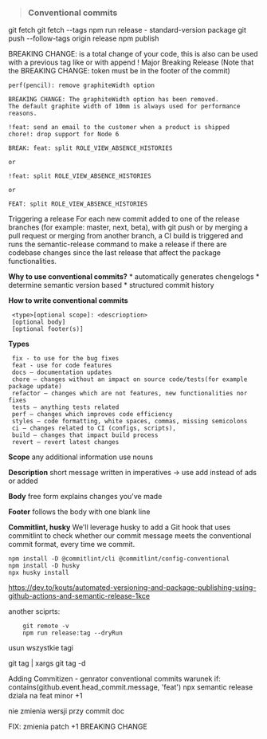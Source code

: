 > ### Conventional commits
git fetch
git fetch --tags
npm run release - standard-version package
git push --follow-tags origin release
npm publish


BREAKING CHANGE: is a total change of your code, this is also 
can be used with a previous tag like or with append !
Major Breaking Release 
(Note that the BREAKING CHANGE: token must be in the footer of the commit)
```
perf(pencil): remove graphiteWidth option

BREAKING CHANGE: The graphiteWidth option has been removed.
The default graphite width of 10mm is always used for performance reasons.

!feat: send an email to the customer when a product is shipped
chore!: drop support for Node 6

BREAK: feat: split ROLE_VIEW_ABSENCE_HISTORIES

or

!feat: split ROLE_VIEW_ABSENCE_HISTORIES

or

FEAT: split ROLE_VIEW_ABSENCE_HISTORIES

```
Triggering a release
For each new commit added to one of the release branches (for example: master, next, beta), with git push or by merging a pull request or merging from another branch, a CI build is triggered and runs the semantic-release command to make a release if there are codebase changes since the last release that affect the package functionalities.

 **Why to use conventional commits?**
    * automatically generates chengelogs
    * determine semantic version based
    * structured commit history

 **How to write conventional commits**
   ```
    <type>[optional scope]: <descrioption>
    [optional body]
    [optional footer(s)]
   ```
    
 **Types**
   ```
    fix - to use for the bug fixes
    feat - use for code features
    docs – documentation updates
    chore – changes without an impact on source code/tests(for example package update)
    refactor – changes which are not features, new functionalities nor fixes    
    tests – anything tests related
    perf – changes which improves code efficiency
    styles – code formatting, white spaces, commas, missing semicolons
    ci – changes related to CI (configs, scripts),
    build – changes that impact build process
    revert – revert latest changes
   ```

 **Scope**
    any additional information
    use nouns

 **Description**
    short message
    written in imperatives -> use add instead of ads or added

 **Body**
     free form
     explains changes you've made

  **Footer**
     follows the body with one blank line


   **Commitlint, husky**
We'll leverage husky to add a Git hook that uses commitlint to check whether our commit message meets the conventional commit format, every time we commit.

```
npm install -D @commitlint/cli @commitlint/config-conventional
npm install -D husky
npx husky install

```

https://dev.to/kouts/automated-versioning-and-package-publishing-using-github-actions-and-semantic-release-1kce

another sciprts:
        
        git remote -v
        npm run release:tag --dryRun


usun wszystkie tagi

git tag | xargs git tag -d

Adding Commitizen - genrator conventional commits
warunek
if: contains(github.event.head_commit.message, 'feat')
npx semantic release
dziala na feat minor +1

nie zmienia wersji przy commit doc

FIX: zmienia patch +1
BREAKING CHANGE
